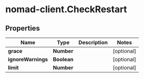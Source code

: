 # nomad-client.CheckRestart

## Properties

Name | Type | Description | Notes
------------ | ------------- | ------------- | -------------
**grace** | **Number** |  | [optional] 
**ignoreWarnings** | **Boolean** |  | [optional] 
**limit** | **Number** |  | [optional] 


